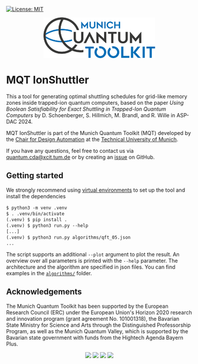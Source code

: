 [![License: MIT](https://img.shields.io/badge/license-MIT-blue.svg?style=flat-square)](https://opensource.org/licenses/MIT)

<p align="center">
  <picture>
    <source media="(prefers-color-scheme: dark)" srcset="https://raw.githubusercontent.com/cda-tum/mqt-ion-shuttler/main/docs/source/_static/mqt_light.png" width="60%">
    <img src="https://raw.githubusercontent.com/cda-tum/mqt-ion-shuttler/main/docs/source/_static/mqt_dark.png" width="60%">
  </picture>
</p>

# MQT IonShuttler

This a tool for generating optimal shuttling schedules for grid-like memory zones inside trapped-ion quantum computers, based on the paper *Using Boolean Satisfiability for Exact Shuttling in Trapped-Ion Quantum Computers* by D. Schoenberger, S. Hillmich, M. Brandl, and R. Wille in ASP-DAC 2024.

MQT IonShuttler is part of the Munich Quantum Toolkit (MQT) developed by the [Chair for Design Automation](https://www.cda.cit.tum.de/) at the [Technical University of Munich](https://www.tum.de/).

If you have any questions, feel free to contact us via [quantum.cda@xcit.tum.de](mailto:quantum.cda@xcit.tum.de) or by creating an [issue](#) on GitHub.

## Getting started

We strongly recommend using [virtual environments](https://docs.python.org/3/library/venv.html) to set up the tool and install the dependencies

```commandline
$ python3 -m venv .venv
$ . .venv/bin/activate
(.venv) $ pip install .
(.venv) $ python3 run.py --help
[...]
(.venv) $ python3 run.py algorithms/qft_05.json
...
```

The script supports an additional `--plot` argument to plot the result.
An overview over all parameters is printed with the `--help` parameter.
The architecture and the algorithm are specified in json files.
You can find examples in the [`algorithms/`](algorithms/) folder.

## Acknowledgements

The Munich Quantum Toolkit has been supported by the European
Research Council (ERC) under the European Union's Horizon 2020 research and innovation program (grant agreement
No. 101001318), the Bavarian State Ministry for Science and Arts through the Distinguished Professorship Program, as well as the
Munich Quantum Valley, which is supported by the Bavarian state government with funds from the Hightech Agenda Bayern Plus.

<p align="center">
<picture>
<source media="(prefers-color-scheme: dark)" srcset="https://raw.githubusercontent.com/cda-tum/mqt-ion-shuttler/main/docs/_static/tum_dark.svg" width="28%">
<img src="https://raw.githubusercontent.com/cda-tum/mqt-ion-shuttler/main/docs/_static/tum_light.svg" width="28%">
</picture>
<picture>
<img src="https://raw.githubusercontent.com/cda-tum/mqt-ion-shuttler/main/docs/_static/logo-bavaria.svg" width="16%">
</picture>
<picture>
<source media="(prefers-color-scheme: dark)" srcset="https://raw.githubusercontent.com/cda-tum/mqt-ion-shuttler/main/docs/_static/erc_dark.svg" width="24%">
<img src="https://raw.githubusercontent.com/cda-tum/mqt-ion-shuttler/main/docs/_static/erc_light.svg" width="24%">
</picture>
<picture>
<img src="https://raw.githubusercontent.com/cda-tum/mqt-ion-shuttler/main/docs/_static/logo-mqv.svg" width="28%">
</picture>
</p>
